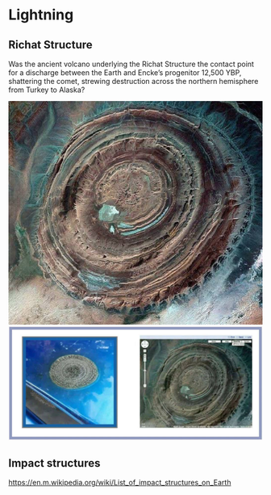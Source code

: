 # Lightning

## Richat Structure

Was the ancient volcano underlying the Richat Structure the contact point for a discharge between the Earth and Encke’s progenitor 12,500 YBP, shattering the comet, strewing destruction across the northern hemisphere from Turkey to Alaska?

![](img/richat.jpg)
![](img/richat2.jpg)

## Impact structures

https://en.m.wikipedia.org/wiki/List_of_impact_structures_on_Earth